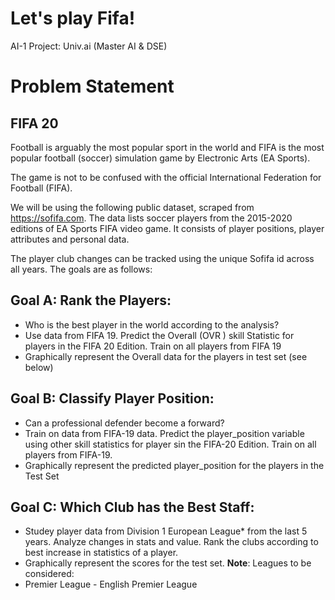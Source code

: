 # Let's play Fifa!
AI-1 Project: Univ.ai (Master AI &amp; DSE)

# Problem Statement
## FIFA 20
Football is arguably the most popular sport in the world and FIFA is the most popular football (soccer) simulation game by Electronic Arts (EA Sports).

The game is not to be confused with the official International Federation for Football (FIFA).

We will be using the following public dataset, scraped from https://sofifa.com. The data lists soccer players from the 2015-2020 editions of EA Sports FIFA video game. It consists of player positions, player attributes and personal data.

The player club changes can be tracked using the unique Sofifa id across all years. The goals are as follows:

## Goal A: Rank the Players:
- Who is the best player in the world according to the analysis?
- Use data from FIFA 19. Predict the Overall (OVR ) skill Statistic for players in the FIFA 20 Edition. Train on all players from FIFA 19
- Graphically represent the Overall data for the players in test set (see below)

## Goal B: Classify Player Position:
- Can a professional defender become a forward?
- Train on data from FIFA-19 data. Predict the player_position variable using other skill statistics for player sin the FIFA-20 Edition. Train on all players from FIFA-19.
- Graphically represent the predicted player_position for the players in the Test Set

## Goal C: Which Club has the Best Staff:
- Studey player data from Division 1 European League* from the last 5 years. Analyze changes in stats and value. Rank the clubs according to best increase in statistics of a player.
- Graphically represent the scores for the test set.
**Note**: Leagues to be considered:
- Premier League - English Premier League
